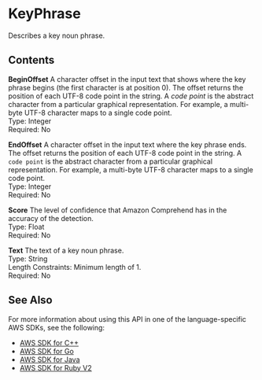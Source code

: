 # KeyPhrase<a name="API_KeyPhrase"></a>

Describes a key noun phrase\.

## Contents<a name="API_KeyPhrase_Contents"></a>

 **BeginOffset**   <a name="comprehend-Type-KeyPhrase-BeginOffset"></a>
A character offset in the input text that shows where the key phrase begins \(the first character is at position 0\)\. The offset returns the position of each UTF\-8 code point in the string\. A *code point* is the abstract character from a particular graphical representation\. For example, a multi\-byte UTF\-8 character maps to a single code point\.  
Type: Integer  
Required: No

 **EndOffset**   <a name="comprehend-Type-KeyPhrase-EndOffset"></a>
A character offset in the input text where the key phrase ends\. The offset returns the position of each UTF\-8 code point in the string\. A `code point` is the abstract character from a particular graphical representation\. For example, a multi\-byte UTF\-8 character maps to a single code point\.  
Type: Integer  
Required: No

 **Score**   <a name="comprehend-Type-KeyPhrase-Score"></a>
The level of confidence that Amazon Comprehend has in the accuracy of the detection\.  
Type: Float  
Required: No

 **Text**   <a name="comprehend-Type-KeyPhrase-Text"></a>
The text of a key noun phrase\.  
Type: String  
Length Constraints: Minimum length of 1\.  
Required: No

## See Also<a name="API_KeyPhrase_SeeAlso"></a>

For more information about using this API in one of the language\-specific AWS SDKs, see the following:
+  [AWS SDK for C\+\+](https://docs.aws.amazon.com/goto/SdkForCpp/comprehend-2017-11-27/KeyPhrase) 
+  [AWS SDK for Go](https://docs.aws.amazon.com/goto/SdkForGoV1/comprehend-2017-11-27/KeyPhrase) 
+  [AWS SDK for Java](https://docs.aws.amazon.com/goto/SdkForJava/comprehend-2017-11-27/KeyPhrase) 
+  [AWS SDK for Ruby V2](https://docs.aws.amazon.com/goto/SdkForRubyV2/comprehend-2017-11-27/KeyPhrase) 